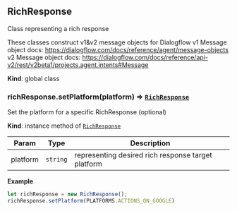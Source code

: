 <a name="RichResponse"></a>

## RichResponse
Class representing a rich response

These classes construct v1&v2 message objects for Dialogflow
v1 Message object docs:
https://dialogflow.com/docs/reference/agent/message-objects
v2 Message object docs:
https://dialogflow.com/docs/reference/api-v2/rest/v2beta1/projects.agent.intents#Message

**Kind**: global class  
<a name="RichResponse+setPlatform"></a>

### richResponse.setPlatform(platform) ⇒ [<code>RichResponse</code>](#RichResponse)
Set the platform for a specific RichResponse (optional)

**Kind**: instance method of [<code>RichResponse</code>](#RichResponse)  

| Param | Type | Description |
| --- | --- | --- |
| platform | <code>string</code> | representing desired rich response target platform |

**Example**  
```js
let richResponse = new RichResponse();
richResponse.setPlatform(PLATFORMS.ACTIONS_ON_GOOGLE)
```
